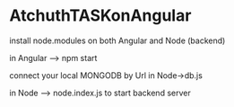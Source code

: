 # AtchuthTASKonAngular

install node.modules on both Angular and Node (backend)

in Angular -->
npm start 

connect your local MONGODB by Url in Node->db.js

in Node -->
node.index.js 
to start backend  server
